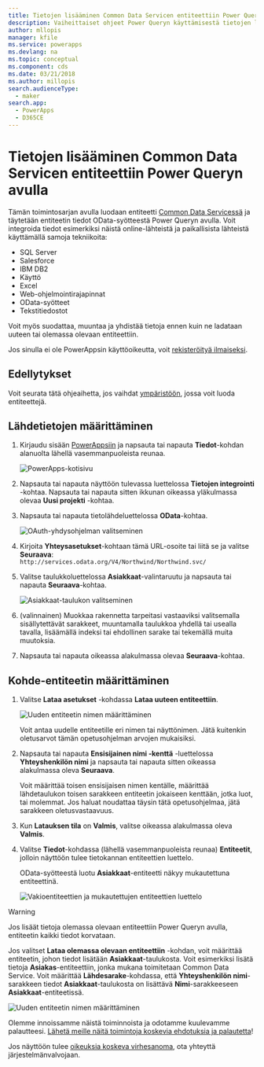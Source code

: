 ```yaml
---
title: Tietojen lisääminen Common Data Servicen entiteettiin Power Queryn avulla | Microsoft Docs
description: Vaiheittaiset ohjeet Power Queryn käyttämisestä tietojen lisäämisessä Common Data Servicen uuteen tai olemassa olevaan entiteettiin toisesta tietolähteestä.
author: mllopis
manager: kfile
ms.service: powerapps
ms.devlang: na
ms.topic: conceptual
ms.component: cds
ms.date: 03/21/2018
ms.author: millopis
search.audienceType:
  - maker
search.app:
  - PowerApps
  - D365CE
---
```


# <a name="add-data-to-an-entity-in-common-data-service-by-using-power-query"></a>Tietojen lisääminen Common Data Servicen entiteettiin Power Queryn avulla
Tämän toimintosarjan avulla luodaan entiteetti [Common Data Servicessä](data-platform-intro.md) ja täytetään entiteetin tiedot OData-syötteestä Power Queryn avulla. Voit integroida tiedot esimerkiksi näistä online-lähteistä ja paikallisista lähteistä käyttämällä samoja tekniikoita:

* SQL Server
* Salesforce
* IBM DB2
* Käyttö
* Excel
* Web-ohjelmointirajapinnat
* OData-syötteet
* Tekstitiedostot

Voit myös suodattaa, muuntaa ja yhdistää tietoja ennen kuin ne ladataan uuteen tai olemassa olevaan entiteettiin.

Jos sinulla ei ole PowerAppsin käyttöoikeutta, voit [rekisteröityä ilmaiseksi](../signup-for-powerapps.md).

## <a name="prerequisites"></a>Edellytykset
Voit seurata tätä ohjeaihetta, jos vaihdat [ympäristöön](../canvas-apps/working-with-environments.md), jossa voit luoda entiteettejä.

## <a name="specify-the-source-data"></a>Lähdetietojen määrittäminen

1. Kirjaudu sisään [PowerAppsiin](https://web.powerapps.com/?utm_source=padocs&utm_medium=linkinadoc&utm_campaign=referralsfromdoc) ja napsauta tai napauta **Tiedot**-kohdan alanuolta lähellä vasemmanpuoleista reunaa.

    ![PowerApps-kotisivu](./media/data-platform-cds-newentity-pq/sign-in.png)

1. Napsauta tai napauta näyttöön tulevassa luettelossa **Tietojen integrointi** -kohtaa. Napsauta tai napauta sitten ikkunan oikeassa yläkulmassa olevaa **Uusi projekti** -kohtaa.

1. Napsauta tai napauta tietolähdeluettelossa **OData**-kohtaa.

    ![OAuth-yhdysohjelman valitseminen](./media/data-platform-cds-newentity-pq/choose-odata.png)

1. Kirjoita **Yhteysasetukset**-kohtaan tämä URL-osoite tai liitä se ja valitse **Seuraava**:<br>
`http://services.odata.org/V4/Northwind/Northwind.svc/`

1. Valitse taulukkoluettelossa **Asiakkaat**-valintaruutu ja napsauta tai napauta **Seuraava**-kohtaa.

    ![Asiakkaat-taulukon valitseminen](./media/data-platform-cds-newentity-pq/select-table.png)

1. (valinnainen) Muokkaa rakennetta tarpeitasi vastaaviksi valitsemalla sisällytettävät sarakkeet, muuntamalla taulukkoa yhdellä tai usealla tavalla, lisäämällä indeksi tai ehdollinen sarake tai tekemällä muita muutoksia.

1. Napsauta tai napauta oikeassa alakulmassa olevaa **Seuraava**-kohtaa.

## <a name="specify-the-target-entity"></a>Kohde-entiteetin määrittäminen
1. Valitse **Lataa asetukset** -kohdassa **Lataa uuteen entiteettiin**.

    ![Uuden entiteetin nimen määrittäminen](./media/data-platform-cds-newentity-pq/new-entity-name.png)

    Voit antaa uudelle entiteetille eri nimen tai näyttönimen. Jätä kuitenkin oletusarvot tämän opetusohjelman arvojen mukaisiksi.

1. Napsauta tai napauta **Ensisijainen nimi -kenttä** -luettelossa **Yhteyshenkilön nimi** ja napsauta tai napauta sitten oikeassa alakulmassa oleva **Seuraava**.

    Voit määrittää toisen ensisijaisen nimen kentälle, määrittää lähdetaulukon toisen sarakkeen entiteetin jokaiseen kenttään, jotka luot, tai molemmat. Jos haluat noudattaa täysin tätä opetusohjelmaa, jätä sarakkeen oletusvastaavuus.

1. Kun **Latauksen tila** on **Valmis**, valitse oikeassa alakulmassa oleva **Valmis**.

1. Valitse **Tiedot**-kohdassa (lähellä vasemmanpuoleista reunaa) **Entiteetit**, jolloin näyttöön tulee tietokannan entiteettien luettelo.

    OData-syötteestä luotu **Asiakkaat**-entiteetti näkyy mukautettuna entiteettinä.

    ![Vakioentiteettien ja mukautettujen entiteettien luettelo](./media/data-platform-cds-newentity-pq/entity-list.png)

> [!WARNING]
> Jos lisäät tietoja olemassa olevaan entiteettiin Power Queryn avulla, entiteetin kaikki tiedot korvataan.

Jos valitset **Lataa olemassa olevaan entiteettiin** -kohdan, voit määrittää entiteetin, johon tiedot lisätään **Asiakkaat**-taulukosta. Voit esimerkiksi lisätä tietoja **Asiakas**-entiteettiin, jonka mukana toimitetaan Common Data Service. Voit määrittää **Lähdesarake**-kohdassa, että **Yhteyshenkilön nimi**-sarakkeen tiedot **Asiakkaat**-taulukosta on lisättävä **Nimi**-sarakkeeseen **Asiakkaat**-entiteetissä.

![Uuden entiteetin nimen määrittäminen](./media/data-platform-cds-newentity-pq/existing-entity.png)

Olemme innoissamme näistä toiminnoista ja odotamme kuulevamme palautteesi. [Lähetä meille näitä toimintoja koskevia ehdotuksia ja palautetta](https://powerusers.microsoft.com/t5/PowerApps-Community/ct-p/PowerApps1)!

Jos näyttöön tulee [oikeuksia koskeva virhesanoma](data-platform-cds-newentity-troubleshooting-mashup.md), ota yhteyttä järjestelmänvalvojaan.
